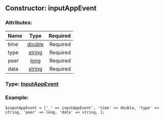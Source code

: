 ## Constructor: inputAppEvent  

### Attributes:

| Name     |    Type       | Required |
|----------|:-------------:|---------:|
|time|[double](../types/double.md) | Required|
|type|[string](../types/string.md) | Required|
|peer|[long](../types/long.md) | Required|
|data|[string](../types/string.md) | Required|



### Type: [InputAppEvent](../types/InputAppEvent.md)


### Example:

```
$inputAppEvent = ['_' => inputAppEvent', 'time' => double, 'type' => string, 'peer' => long, 'data' => string, ];
```